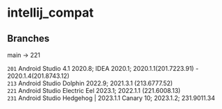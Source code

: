 # intellij_compat

## Branches
main -> 221  

`201` Android Studio 4.1 2020.8; IDEA 2020.1; 2020.1.1(201.7223.91) - 2020.1.4(201.8743.12)  
`213` Android Studio Dolphin 2022.9; 2021.3.1 (213.6777.52)  
`221` Android Studio Electric Eel 2023.1; 2022.1.1 (221.6008.13)  
`231` Android Studio Hedgehog | 2023.1.1 Canary 10; 2023.1.2; 231.9011.34  